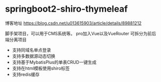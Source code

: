 # springboot2-shiro-thymeleaf
博客地址
https://blog.csdn.net/u013615903/article/details/89881212

脚手架项目，可以用于CMS系统等。
pro加入Vue以及VueRouter
可拆分为前后端分离项目

- 支持同域名单点登录
- 支持多数据源动态切换
- 支持基于MybatisPlus的单表CRUD一键生成
- 支持在html模板使用shiro标签
- 支持redis缓存


